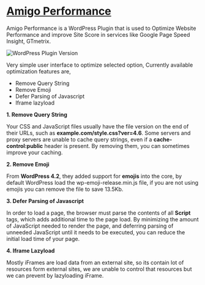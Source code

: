 # [Amigo Performance](https://wordpress.org/plugins/amigo-performance/)
Amigo Performance is a WordPress Plugin that is used to Optimize Website Performance and improve Site Score in services like Google Page Speed Insight, GTmetrix.

![WordPress Plugin Version](https://img.shields.io/wordpress/plugin/v/amigo-performance?style=for-the-badge)

Very simple user interface to optimize selected option, Currently available optimization features are,

- Remove Query String
- Remove Emoji
- Defer Parsing of Javascript
- Iframe lazyload

**1. Remove Query String**

Your CSS and JavaScript files usually have the file version on the end of their URLs, such as **example.com/style.css?ver=4.6**. Some servers and proxy servers are unable to cache query strings, even if a **cache-control:public** header is present. By removing them, you can sometimes improve your caching.


**2. Remove Emoji**

From **WordPress 4.2**, they added support for **emojis** into the core, by default WordPress load the wp-emoji-release.min.js file, if you are not using emojis you can remove the file to save 13.5Kb. 


**3. Defer Parsing of Javascript**

In order to load a page, the browser must parse the contents of all **Script** tags, which adds additional time to the page load. By minimizing the amount of JavaScript needed to render the page, and deferring parsing of unneeded JavaScript until it needs to be executed, you can reduce the initial load time of your page.


**4. Iframe Lazyload**

Mostly iFrames are load data from an external site, so its contain lot of resources form external sites, we are unable to control that resources but we can prevent by lazyloading iFrame.
